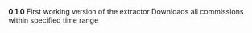 **0.1.0**
First working version of the extractor
Downloads all commissions within specified time range